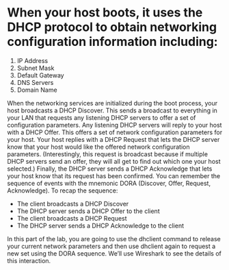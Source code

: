 # When your host boots, it uses the DHCP protocol to obtain networking configuration information including: 

1. IP Address 
2. Subnet Mask 
3. Default Gateway 
4. DNS Servers 
5. Domain Name 

When the networking services are initialized during the boot process, your host broadcasts a DHCP Discover.  This sends a broadcast to everything in your LAN that requests any listening DHCP servers to offer a set of configuration parameters.   Any listening DHCP servers will reply to your host with a DHCP Offer.  This offers a set of network configuration parameters for your host.  Your host replies with a DHCP Request that lets the DHCP server know that your host would like the offered network configuration parameters.  (Interestingly, this request is broadcast because if multiple DHCP servers send an offer, they will all get to find out which one your host selected.)  Finally, the DHCP server sends a DHCP Acknowledge that lets your host know that its request has been confirmed.   You can remember the sequence of events with the mnemonic DORA (Discover, Offer, Request, Acknowledge). To recap the sequence: 

- The client broadcasts a DHCP Discover 
- The DHCP server sends a DHCP Offer to the client 
- The client broadcasts a DHCP Request 
- The DHCP server sends a DHCP Acknowledge to the client 

In this part of the lab, you are going to use the dhclient command to release your current network parameters and then use dhclient again to request a new set using the DORA sequence.  We’ll use Wireshark to see the details of this interaction. 

